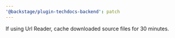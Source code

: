 ```yaml
---
'@backstage/plugin-techdocs-backend': patch
---
```


If using Url Reader, cache downloaded source files for 30 minutes.
